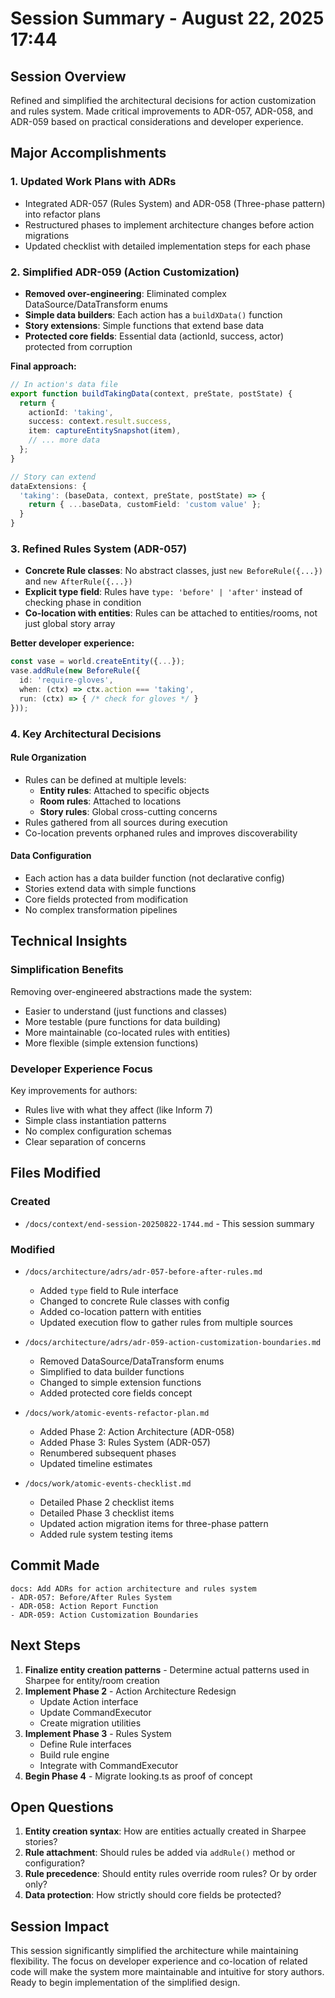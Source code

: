 # Session Summary - August 22, 2025 17:44

## Session Overview
Refined and simplified the architectural decisions for action customization and rules system. Made critical improvements to ADR-057, ADR-058, and ADR-059 based on practical considerations and developer experience.

## Major Accomplishments

### 1. Updated Work Plans with ADRs
- Integrated ADR-057 (Rules System) and ADR-058 (Three-phase pattern) into refactor plans
- Restructured phases to implement architecture changes before action migrations
- Updated checklist with detailed implementation steps for each phase

### 2. Simplified ADR-059 (Action Customization)
- **Removed over-engineering**: Eliminated complex DataSource/DataTransform enums
- **Simple data builders**: Each action has a `buildXData()` function
- **Story extensions**: Simple functions that extend base data
- **Protected core fields**: Essential data (actionId, success, actor) protected from corruption

**Final approach:**
```typescript
// In action's data file
export function buildTakingData(context, preState, postState) {
  return {
    actionId: 'taking',
    success: context.result.success,
    item: captureEntitySnapshot(item),
    // ... more data
  };
}

// Story can extend
dataExtensions: {
  'taking': (baseData, context, preState, postState) => {
    return { ...baseData, customField: 'custom value' };
  }
}
```

### 3. Refined Rules System (ADR-057)
- **Concrete Rule classes**: No abstract classes, just `new BeforeRule({...})` and `new AfterRule({...})`
- **Explicit type field**: Rules have `type: 'before' | 'after'` instead of checking phase in condition
- **Co-location with entities**: Rules can be attached to entities/rooms, not just global story array

**Better developer experience:**
```typescript
const vase = world.createEntity({...});
vase.addRule(new BeforeRule({
  id: 'require-gloves',
  when: (ctx) => ctx.action === 'taking',
  run: (ctx) => { /* check for gloves */ }
}));
```

### 4. Key Architectural Decisions

#### Rule Organization
- Rules can be defined at multiple levels:
  - **Entity rules**: Attached to specific objects
  - **Room rules**: Attached to locations  
  - **Story rules**: Global cross-cutting concerns
- Rules gathered from all sources during execution
- Co-location prevents orphaned rules and improves discoverability

#### Data Configuration
- Each action has a data builder function (not declarative config)
- Stories extend data with simple functions
- Core fields protected from modification
- No complex transformation pipelines

## Technical Insights

### Simplification Benefits
Removing over-engineered abstractions made the system:
- Easier to understand (just functions and classes)
- More testable (pure functions for data building)
- More maintainable (co-located rules with entities)
- More flexible (simple extension functions)

### Developer Experience Focus
Key improvements for authors:
- Rules live with what they affect (like Inform 7)
- Simple class instantiation patterns
- No complex configuration schemas
- Clear separation of concerns

## Files Modified

### Created
- `/docs/context/end-session-20250822-1744.md` - This session summary

### Modified  
- `/docs/architecture/adrs/adr-057-before-after-rules.md`
  - Added `type` field to Rule interface
  - Changed to concrete Rule classes with config
  - Added co-location pattern with entities
  - Updated execution flow to gather rules from multiple sources

- `/docs/architecture/adrs/adr-059-action-customization-boundaries.md`
  - Removed DataSource/DataTransform enums
  - Simplified to data builder functions
  - Changed to simple extension functions
  - Added protected core fields concept

- `/docs/work/atomic-events-refactor-plan.md`
  - Added Phase 2: Action Architecture (ADR-058)
  - Added Phase 3: Rules System (ADR-057)
  - Renumbered subsequent phases
  - Updated timeline estimates

- `/docs/work/atomic-events-checklist.md`
  - Detailed Phase 2 checklist items
  - Detailed Phase 3 checklist items
  - Updated action migration items for three-phase pattern
  - Added rule system testing items

## Commit Made
```
docs: Add ADRs for action architecture and rules system
- ADR-057: Before/After Rules System
- ADR-058: Action Report Function  
- ADR-059: Action Customization Boundaries
```

## Next Steps

1. **Finalize entity creation patterns** - Determine actual patterns used in Sharpee for entity/room creation
2. **Implement Phase 2** - Action Architecture Redesign
   - Update Action interface
   - Update CommandExecutor
   - Create migration utilities
3. **Implement Phase 3** - Rules System
   - Define Rule interfaces
   - Build rule engine
   - Integrate with CommandExecutor
4. **Begin Phase 4** - Migrate looking.ts as proof of concept

## Open Questions

1. **Entity creation syntax**: How are entities actually created in Sharpee stories?
2. **Rule attachment**: Should rules be added via `addRule()` method or configuration?
3. **Rule precedence**: Should entity rules override room rules? Or by order only?
4. **Data protection**: How strictly should core fields be protected?

## Session Impact
This session significantly simplified the architecture while maintaining flexibility. The focus on developer experience and co-location of related code will make the system more maintainable and intuitive for story authors. Ready to begin implementation of the simplified design.
